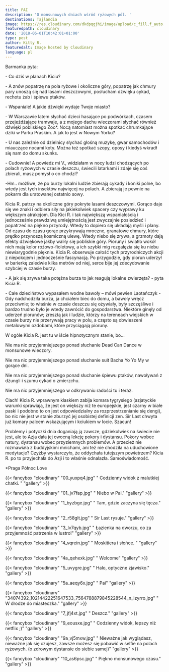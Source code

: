 ```yaml
---
title: PAI
description: 'O monsunowych dniach wśród ryżowych pól. '
destinations: Tajlandia
image: https://res.cloudinary.com/dkdpqgjhi/image/upload/c_fill,f_auto,q_auto,w_300/0title_ds1hnl.jpg
featuredpath: cloudinary
date: '2018-06-01T10:42:01+01:00'
type: post
author: Kitty R.
featuredalt: Image hosted by Cloudinary
language: pl
---
```

Barmanka pyta: 

\-  Co dziś w planach Kiciu?

\-  A znów popatrzę na pola ryżowe i okoliczne góry, popatrzę jak chmury pary unoszą się nad lasami deszczowymi, posłucham dźwięku cykad, rechotu żab i śpiewu ptaków.

\- Wspaniale! A jakie dźwięki wydaje Twoje miasto?

\- W Warszawie latem słychać dzieci hasające po podwórkach, czasem przejeżdżające tramwaje, a z mojego dachu wieczorami słychać również dźwięki pobliskiego Zoo*. Nocą natomiast można spotkać chrumkające dziki w Parku Praskim. A jak to jest w Nowym Yorku?

\- U nas zależnie od dzielnicy słychać głośną muzykę, gwar samochodów i miauczące nocami koty. Można też spotkać szopy, oposy i kiedyś wkradł się nam do domu skunks.

\- Cudownie! A powiedz mi V., widziałam w nocy ludzi chodzących po polach ryżowych w czasie deszczu, świecili latarkami i zdaje się coś zbierali, masz pomysł o co chodzi?

\-Hm.. możliwe, że po burzy lokalni ludzie zbierają cykady i koniki polne, bo wtedy jest tych insektów najwięcej na polach. A zbierają je pewnie na pokarm dla uratowanej ostatnio sowy. 

Kicia R. patrzy na okoliczne góry pokryte lasami deszczowymi. Gorąco daje się we znaki i odbiera siły na jakiekolwiek spacery czy wyprawy ku większym atrakcjom. Dla Kici R. i tak największą wspaniałością i jednocześnie prawdziwą umiejętnością jest zwyczajnie posiedzieć i popatrzeć na piękno przyrody. Wtedy to dopiero się układają myśli i plany. Od czasu do czasu gorąc przykrywają mroczne, granatowe chmury, które prędko przynoszą kosmiczną ulewę. Wtedy niebo się zrywa, a grzmoty dają efekty dźwiękowe jakby waliły się pobliskie góry. Pioruny i światło wokół nich mają kolor różowo-fioletowy, a ich szybki mig rozgałęzia się ku niebu niewiarygodnie pięknie. Kicia R. obserwuje całość tych przyrodniczych akcji z niepokojem i jednocześnie fascynacją. Po przygodzie, gdy piorun uderzył w barierkę zaledwie kilka metrów od niej, serce bije jej zdecydowanie szybciej w czasie burzy. 

\- A jak się zrywa taka potężna burza to jak reagują lokalne zwierzęta? - pyta Kicia R.

\- Całe dzieciństwo wypasałem wodne bawoły – mówi pewien Laotańczyk - Gdy nadchodziła burza, ja chciałem biec do domu, a bawoły wręcz przeciwnie; to właśnie w czasie deszczu się ożywiały, były szczęśliwe i bardzo trudno było je wtedy zawrócić do gospodarstwa. Niektóre ginęły od uderzeń piorunów; zresztą jak i ludzie, którzy na tereneach wiejskich w czasie burzy nie przerywają pracy w polu, a często są obwieszeni metalowymi ozdobami, które przyciągają pioruny.

W ogóle Kicia R. jest tu w iście hipnotycznym stanie, bo...

Nie ma nic przyjemniejszego ponad słuchanie Dead Can Dance w monsunowe wieczory. 

Nie ma nic przyjemniejszego ponad słuchanie suit Bacha Yo Yo My w gorące dni. 

Nie ma nic przyjemniejszego ponad słuchanie śpiewu ptaków, nawoływań z dżungli i szumu cykad o zmierzchu. 

Nie ma nic przyjemniejszego w odkrywaniu radości tu i teraz.

Ciach! Kicia R. wprawnym klaskiem zabija komara tygrysiego (azjatyckie warunki sprawiają, że  jest on większy niż te europejskie, jest czarny w białe paski i podobno to on jest odpowiedzialny za rozprzestrzenianie się dengi), bo nic nie jest w stanie zburzyć jej osobistej definicji zen. Sir Last chwyta już komary palcem wskazującym i kciukiem w locie. Szacun!

Problemy i potyczki dnia doganiają ją zawsze, gdziekolwiek na świecie nie jest, ale to Azja dała jej owocną lekcję pokory i dystansu. Pokory wobec natury, dystansu wobec przyziemnych problemów. A przecież nie rozmawiała z buddyjskimi mnichami, ani też nie chodziła na uduchowione medytacje? Czyżby wystarczyło, że oddychała tutejszym powietrzem? Kicia R. po to przyjechała do Azji i to właśnie odnalazła. Samoświadomość.

\*Praga Północ Love

{{< fancybox "cloudinary" "00_yuxpq4.jpg" "      Codzienny widok z malutkiej chatki. " "gallery" >}}

{{< fancybox "cloudinary" "01_jv7fap.jpg" "       Niebo w Pai." "gallery" >}}

{{< fancybox "cloudinary" "1_byzbge.jpg" "      Tam, gdzie zaczyna się tęcza." "gallery" >}}

{{< fancybox "cloudinary" "2_r58glt.jpg" "       Sir Last rysuje." "gallery" >}}

{{< fancybox "cloudinary" "3_lv7qyb.jpg" "       Łazienka na dworzu, co za przyjemność patrzenia w lustro!" "gallery" >}}

{{< fancybox "cloudinary" "4_vqrein.jpg" "       Moskitiera i słońce. " "gallery" >}}

{{< fancybox "cloudinary" "4a_qehexk.jpg" "       Welcome" "gallery" >}}

{{< fancybox "cloudinary" "5_uvygre.jpg" "       Halo, optyczne zjawisko." "gallery" >}}

{{< fancybox "cloudinary" "5a_aeqy6x.jpg" "       Pai" "gallery" >}}

{{< fancybox "cloudinary" "34074392_10214422251647533_7564788879845228544_n_lzyrro.jpg" "      W drodze do miasteczka." "gallery" >}}

{{< fancybox "cloudinary" "7_jfj4xt.jpg" "      Deszcz." "gallery" >}}

{{< fancybox "cloudinary" "9_eousxe.jpg" "       Codzienny widok, lepszy niż netflix ;)" "gallery" >}}

{{< fancybox "cloudinary" "9a_vj5mxw.jpg" "       Nieważne jak wyglądasz, nieważne jak się czujesz, zawsze możesz się pobawić w selfie na polach ryżowych. (o zdrowym dystansie do siebie samej)" "gallery" >}}

{{< fancybox "cloudinary" "10_as6psc.jpg" "       Piękno monsunowego czasu." "gallery" >}}
